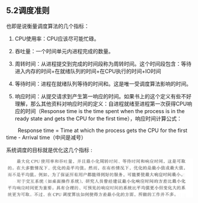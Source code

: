 ## 5.2调度准则

也即是说衡量调度算法的几个指标：

1. CPU使用率：CPU应该尽可能忙碌。

2. 吞吐量：一个时间单元内进程完成的数量。

3. 周转时间：从进程提交到完成的时间段称为周转时间。这个时间段包含：等待进入内存的时间+在就绪队列的时间+在CPU执行的时间+IO时间

4. 等待时间：进程在就绪队列等待的时间和。这是唯一受调度算法影响的时间。

5. 响应时间：从提交请求到产生第一响应的时间。如果书上的这个定义有些不好理解，那么其他资料对响应时间的定义：自进程就绪至进程第一次获得CPU响应的时间（Response time is the time spent when the process is in the ready state and gets the CPU for the first time），响应时间计算公式：

        Response time = Time at which the process gets the CPU for the first time - Arrival time（中间是减号）

系统调度的目标就是优化这几个指标 :

![](../../assets/2022-10-30-13-42-15-image.png)
